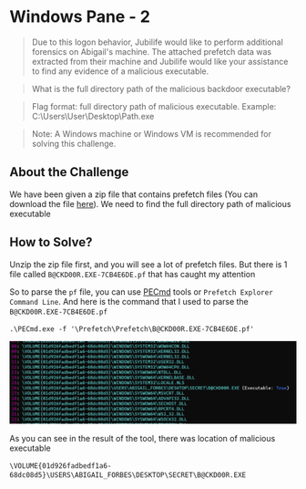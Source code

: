 # Windows Pane - 2
> Due to this logon behavior, Jubilife would like to perform additional forensics on Abigail's machine. The attached prefetch data was extracted from their machine and Jubilife would like your assistance to find any evidence of a malicious executable.

> What is the full directory path of the malicious backdoor executable?

> Flag format: full directory path of malicious executable. Example: C:\Users\User\Desktop\Path.exe

> Note: A Windows machine or Windows VM is recommended for solving this challenge.

## About the Challenge
We have been given a zip file that contains prefetch files (You can download the file [here](Prefetch.zip)). We need to find the full directory path of malicious executable 

## How to Solve?
Unzip the zip file first, and you will see a lot of prefetch files. But there is 1 file called `B@CKD00R.EXE-7CB4E6DE.pf` that has caught my attention

So to parse the `pf` file, you can use [PECmd](https://github.com/EricZimmerman/PECmd) tools or `Prefetch Explorer Command Line`. And here is the command that I used to parse the `B@CKD00R.EXE-7CB4E6DE.pf`

```
.\PECmd.exe -f '\Prefetch\Prefetch\B@CKD00R.EXE-7CB4E6DE.pf'
```

![flag](images/flag.png)

As you can see in the result of the tool, there was location of malicious executable

```
\VOLUME{01d926fadbedf1a6-68dc08d5}\USERS\ABIGAIL_FORBES\DESKTOP\SECRET\B@CKD00R.EXE
```